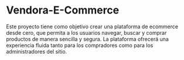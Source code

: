 # Vendora-E-Commerce
Este proyecto tiene como objetivo crear una plataforma de ecommerce desde cero, que permita a los usuarios navegar, buscar y comprar productos de manera sencilla y segura. La plataforma ofrecerá una experiencia fluida tanto para los compradores como para los administradores del sitio. 
